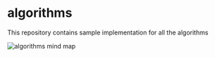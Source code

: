 # algorithms
This repository contains sample implementation for all the algorithms

<img src="https://raw.githubusercontent.com/Data-Buddies/algorithms/master/docs/algo-mind-map.png" alt="algorithms mind map" align="center" />
